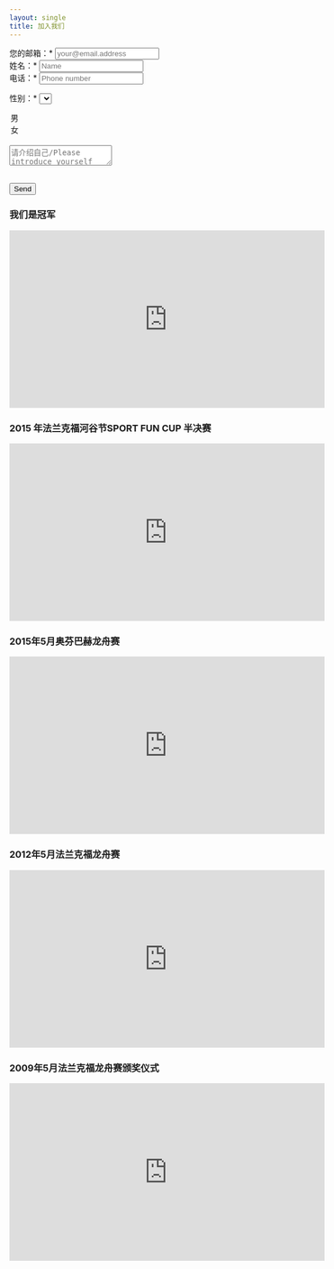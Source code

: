 ```yaml
---
layout: single
title: 加入我们
---
```


<form method="POST" action="http://formspree.io/song.xie@gmail.com">
  您的邮箱：*
  <input type="email" name="email" placeholder="your@email.address" required> <br>
  姓名：*
  <input type="text" name="name" placeholder="Name" required>  <br>
  电话：*
  <input type="text" name="phone" placeholder="Phone number" required>  <br> 
  
  性别：* 
  <select name="gender">
  <option value="Male">男</option>
  <option value="Female">女</option>
  </select>
  <br>
 
  <textarea name="self-introduction" placeholder="请介绍自己/Please introduce yourself" ></textarea> <br><br>
  <button type="submit">Send</button>
</form>


### 我们是冠军

<iframe src="https://www.youtube.com/embed/mQDFo81z-ss" width="560" height="315" frameborder="0" allowfullscreen=""></iframe>

### 2015 年法兰克福河谷节SPORT FUN CUP 半决赛

<iframe src="https://www.youtube.com/embed/vH2M_VG3NHo" width="560" height="315" frameborder="0" allowfullscreen=""></iframe>

### 2015年5月奥芬巴赫龙舟赛

<iframe class="video_iframe" style="z-index: 1;" src="http://v.qq.com/iframe/player.html?vid=q0163l95ghz&amp;width=560&amp;height=315&amp;auto=0" width="560" height="315" frameborder="0" allowfullscreen=""></iframe>

### 2012年5月法兰克福龙舟赛

<iframe src="https://www.youtube.com/embed/ka5catODA8E" width="560" height="315" frameborder="0" allowfullscreen=""></iframe>

### 2009年5月法兰克福龙舟赛颁奖仪式

<iframe src="https://www.youtube.com/embed/IMd47mMB9zM" width="560" height="315" frameborder="0" allowfullscreen=""></iframe>

